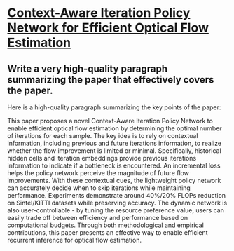 # [Context-Aware Iteration Policy Network for Efficient Optical Flow   Estimation](https://arxiv.org/abs/2312.07180)

## Write a very high-quality paragraph summarizing the paper that effectively covers the paper.

 Here is a high-quality paragraph summarizing the key points of the paper:

This paper proposes a novel Context-Aware Iteration Policy Network to enable efficient optical flow estimation by determining the optimal number of iterations for each sample. The key idea is to rely on contextual information, including previous and future iterations information, to realize whether the flow improvement is limited or minimal. Specifically, historical hidden cells and iteration embeddings provide previous iterations information to indicate if a bottleneck is encountered. An incremental loss helps the policy network perceive the magnitude of future flow improvements. With these contextual cues, the lightweight policy network can accurately decide when to skip iterations while maintaining performance. Experiments demonstrate around 40%/20% FLOPs reduction on Sintel/KITTI datasets while preserving accuracy. The dynamic network is also user-controllable - by tuning the resource preference value, users can easily trade off between efficiency and performance based on computational budgets. Through both methodological and empirical contributions, this paper presents an effective way to enable efficient recurrent inference for optical flow estimation.
